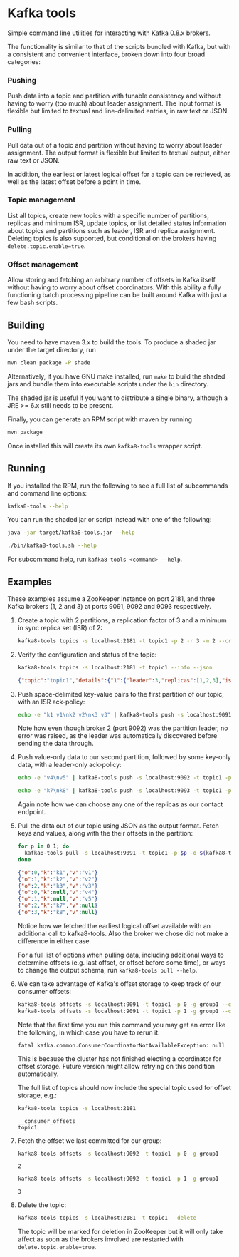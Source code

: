 
# Kafka tools

Simple command line utilities for interacting with Kafka 0.8.x brokers.

The functionality is similar to that of the scripts bundled with Kafka, but with a consistent and convenient interface, broken down into four broad categories:

### Pushing

Push data into a topic and partition with tunable consistency and without having to worry (too much) about leader assignment. The input format is flexible but limited to textual and line-delimited entries, in raw text or JSON.

### Pulling

Pull data out of a topic and partition without having to worry about leader assignment. The output format is flexible but limited to textual output, either raw text or JSON.

In addition, the earliest or latest logical offset for a topic can be retrieved, as well as the latest offset before a point in time.

### Topic management

List all topics, create new topics with a specific number of partitions, replicas and minimum ISR, update topics, or list detailed status information about topics and partitions such as leader, ISR and replica assignment. Deleting topics is also supported, but conditional on the brokers having `delete.topic.enable=true`.

### Offset management

Allow storing and fetching an arbitrary number of offsets in Kafka itself without having to worry about offset coordinators. With this ability a fully functioning batch processing pipeline can be built around Kafka with just a few bash scripts.

## Building

You need to have maven 3.x to build the tools. To produce a shaded jar under the target directory, run

```bash
mvn clean package -P shade
```

Alternatively, if you have GNU make installed, run `make` to build the shaded jars and bundle them into executable scripts under the `bin` directory.

The shaded jar is useful if you want to distribute a single binary, although a JRE >= 6.x still needs to be present.

Finally, you can generate an RPM script with maven by running

```bash
mvn package
```

Once installed this will create its own `kafka8-tools` wrapper script.

## Running

If you installed the RPM, run the following to see a full list of subcommands and command line options:

```bash
kafka8-tools --help
```

You can run the shaded jar or script instead with one of the following:

```bash
java -jar target/kafka8-tools.jar --help
```

```bash
./bin/kafka8-tools.sh --help
```

For subcommand help, run `kafka8-tools <command> --help`.

## Examples

These examples assume a ZooKeeper instance on port 2181, and three Kafka brokers (1, 2 and 3) at ports 9091, 9092 and 9093 respectively.

1.  Create a topic with 2 partitions, a replication factor of 3 and a minimum in sync replica set (ISR) of 2:

    ```bash
    kafka8-tools topics -s localhost:2181 -t topic1 -p 2 -r 3 -m 2 --create
    ```

2.  Verify the configuration and status of the topic:

    ```bash
    kafka8-tools topics -s localhost:2181 -t topic1 --info --json
    ```
    ```json
    {"topic":"topic1","details":{"1":{"leader":3,"replicas":[1,2,3],"isr":[1,2,3]},"0":{"leader":2,"replicas":[1,2,3],"isr":[1,2,3]}},"deleted":false,"configuration":{"min.insync.replicas":"2"},"partitions":2,"replication":3}
    ```

3.  Push space-delimited key-value pairs to the first partition of our topic, with an ISR ack-policy:

    ```bash
    echo -e "k1 v1\nk2 v2\nk3 v3" | kafka8-tools push -s localhost:9091 -t topic1 -p 0 --acks -1 --keys --values --field-separator ' '
    ```

    Note how even though broker 2 (port 9092) was the partition leader, no error was raised, as the leader was automatically discovered before sending the data through.

4.  Push value-only data to our second partition, followed by some key-only data, with a leader-only ack-policy:

    ```bash
    echo -e "v4\nv5" | kafka8-tools push -s localhost:9092 -t topic1 -p 1 --acks 1 --values
    ```

    ```bash
    echo -e "k7\nk8" | kafka8-tools push -s localhost:9093 -t topic1 -p 1 --acks 1 --keys
    ```

    Again note how we can choose any one of the replicas as our contact endpoint.

5.  Pull the data out of our topic using JSON as the output format. Fetch keys and values, along with the their offsets in the partition:

    ```bash
    for p in 0 1; do
      kafka8-tools pull -s localhost:9091 -t topic1 -p $p -o $(kafka8-tools pull -s localhost:9091 -t topic1 -p $p --earliest-offset) --keys --values --offsets --json
    done
    ```

    ```json
    {"o":0,"k":"k1","v":"v1"}
    {"o":1,"k":"k2","v":"v2"}
    {"o":2,"k":"k3","v":"v3"}
    {"o":0,"k":null,"v":"v4"}
    {"o":1,"k":null,"v":"v5"}
    {"o":2,"k":"k7","v":null}
    {"o":3,"k":"k8","v":null}
    ```

    Notice how we fetched the earliest logical offset available with an additional call to kafka8-tools. Also the broker we chose did not make a difference in either case.

    For a full list of options when pulling data, including additional ways to determine offsets (e.g. last offset, or offset before some time), or ways to change the output schema, run `kafka8-tools pull --help`.

6.  We can take advantage of Kafka's offset storage to keep track of our consumer offsets:

    ```bash
    kafka8-tools offsets -s localhost:9091 -t topic1 -p 0 -g group1 --commit 2
    kafka8-tools offsets -s localhost:9091 -t topic1 -p 1 -g group1 --commit 3
    ```

    Note that the first time you run this command you may get an error like the following, in which case you have to rerun it:

    ```
    fatal kafka.common.ConsumerCoordinatorNotAvailableException: null
    ```

    This is because the cluster has not finished electing a coordinator for offset storage. Future version might allow retrying on this condition automatically.

    The full list of topics should now include the special topic used for offset storage, e.g.:

    ```bash
    kafka8-tools topics -s localhost:2181
    ```
    ```
    __consumer_offsets
    topic1
    ```


7.  Fetch the offset we last committed for our group:

    ```bash
    kafka8-tools offsets -s localhost:9092 -t topic1 -p 0 -g group1
    ```
    ```
    2
    ```
    ```bash
    kafka8-tools offsets -s localhost:9092 -t topic1 -p 1 -g group1
    ```
    ```
    3
    ```

8.  Delete the topic:

    ```bash
    kafka8-tools topics -s localhost:2181 -t topic1 --delete
    ```

    The topic will be marked for deletion in ZooKeeper but it will only take affect as soon as the brokers involved are restarted with `delete.topic.enable=true`.

